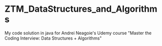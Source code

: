 # ZTM_DataStructures_and_Algorithms
My code solution in java for Andrei Neagoie's Udemy course "Master the Coding Interview: Data Structures + Algorithms"
